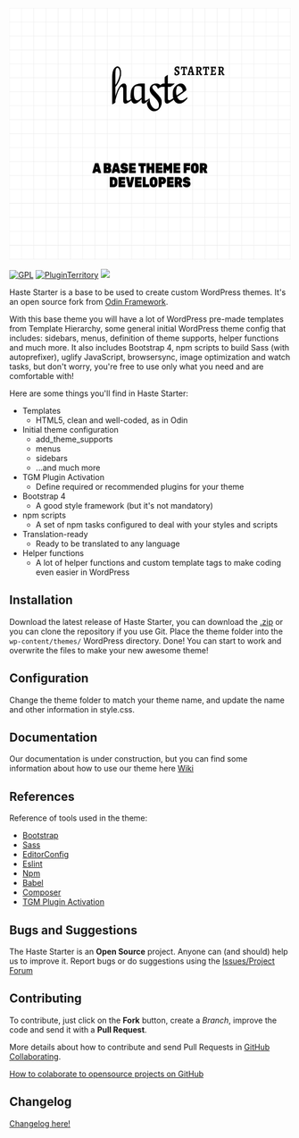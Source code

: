 <p align="center"><img alt="Haste Starter, A WordPress base theme for developers" src="https://github.com/HasteDesign/Haste-Starter/blob/master/screenshot.png" width="600" height="450"></p>

[![GPL](https://img.shields.io/badge/License-GPL-blue.svg?logo=gnu&logoColor=FAFAFA)]()
[![PluginTerritory](https://img.shields.io/badge/Plugin%20Territory-Free-blue.svg?logo=wordpress&logoColor=FAFAFA)]()
<a href="https://codeclimate.com/github/HasteDesign/Haste-Starter/maintainability"><img src="https://api.codeclimate.com/v1/badges/b33b74c0718af0cd6041/maintainability" /></a>

Haste Starter is a base to be used to create custom WordPress themes. It's an open source fork from [Odin Framework](https://wpod.in). 

With this base theme you will have a lot of WordPress pre-made templates from Template Hierarchy, some general initial WordPress theme config that includes: sidebars, menus, definition of theme supports, helper functions and much more. It also includes Bootstrap 4, npm scripts to build Sass (with autoprefixer), uglify JavaScript, browsersync, image optimization and watch tasks, but don't worry, you're free to use only what you need and are comfortable with!

Here are some things you'll find in Haste Starter:

- Templates
	- HTML5, clean and well-coded, as in Odin
- Initial theme configuration 
	- add\_theme\_supports
	- menus
	- sidebars
	- ...and much more
- TGM Plugin Activation 
	- Define required or recommended plugins for your theme
- Bootstrap 4
	- A good style framework (but it's not mandatory)
- npm scripts
	- A set of npm tasks configured to deal with your styles and scripts
- Translation-ready
	- Ready to be translated to any language
- Helper functions
	- A lot of helper functions and custom template tags to make coding even easier in WordPress

## Installation ##

Download the latest release of Haste Starter, you can download the [.zip](https://github.com/HasteDesign/Haste-Starter/archive/master.zip) or you can clone the repository if you use Git. Place the theme folder into the `wp-content/themes/` WordPress directory. Done! You can start to work and overwrite the files to make your new awesome theme!

## Configuration ##

Change the theme folder to match your theme name, and update the name and other information in style.css.

## Documentation ##

Our documentation is under construction, but you can find some information about how to use our theme here [Wiki](https://bitbucket.org/hastedesign/haste-store/wiki/)

## References ##

Reference of tools used in the theme:

* [Bootstrap](http://getbootstrap.com/)
* [Sass](http://sass-lang.com/)
* [EditorConfig](http://editorconfig.org/)
* [Eslint](https://eslint.org/)
* [Npm](https://docs.npmjs.com)
* [Babel](https://babeljs.io/)
* [Composer](https://getcomposer.org/)
* [TGM Plugin Activation](http://tgmpluginactivation.com/)

## Bugs and Suggestions ##

The Haste Starter is an **Open Source** project. Anyone can (and should) help us to improve it.
Report bugs or do suggestions using the [Issues/Project Forum](#)

## Contributing ##

To contribute, just click on the **Fork** button, create a *Branch*, improve the code and send it with a **Pull Request**.

More details about how to contribute and send Pull Requests in [GitHub Collaborating](https://help.github.com/categories/63/articles).

[How to colaborate to opensource projects on GitHub](http://www.youtube.com/watch?v=H3olaBo83As)

## Changelog ##

[Changelog here!](#)
